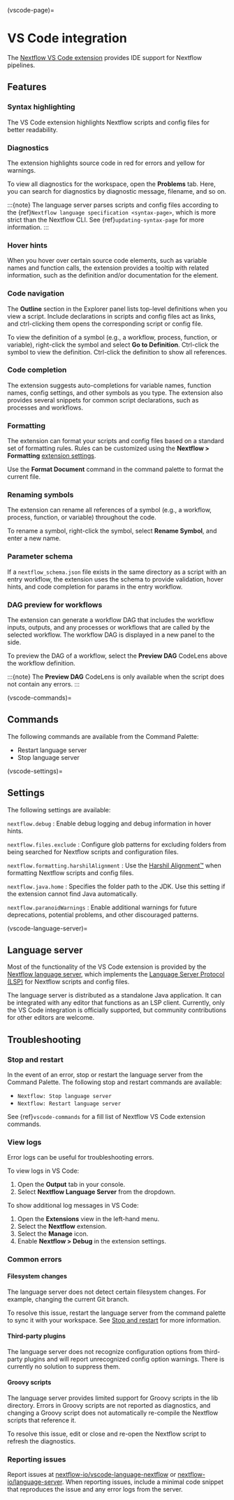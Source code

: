 (vscode-page)=

# VS Code integration

The [Nextflow VS Code extension](https://marketplace.visualstudio.com/items?itemName=nextflow.nextflow) provides IDE support for Nextflow pipelines.

## Features

### Syntax highlighting

The VS Code extension highlights Nextflow scripts and config files for better readability.

### Diagnostics

The extension highlights source code in red for errors and yellow for warnings.

To view all diagnostics for the workspace, open the **Problems** tab. Here, you can search for diagnostics by diagnostic message, filename, and so on.

:::{note}
The language server parses scripts and config files according to the {ref}`Nextflow language specification <syntax-page>`, which is more strict than the Nextflow CLI. See {ref}`updating-syntax-page` for more information.
:::

### Hover hints

When you hover over certain source code elements, such as variable names and function calls, the extension provides a tooltip with related information, such as the definition and/or documentation for the element.

### Code navigation

The **Outline** section in the Explorer panel lists top-level definitions when you view a script. Include declarations in scripts and config files act as links, and ctrl-clicking them opens the corresponding script or config file.

To view the definition of a symbol (e.g., a workflow, process, function, or variable), right-click the symbol and select **Go to Definition**. Ctrl-click the symbol to view the definition. Ctrl-click the definition to show all references.

### Code completion

The extension suggests auto-completions for variable names, function names, config settings, and other symbols as you type. The extension also provides several snippets for common script declarations, such as processes and workflows.

### Formatting

The extension can format your scripts and config files based on a standard set of formatting rules. Rules can be customized using the **Nextflow > Formatting** [extension settings](#settings).

Use the **Format Document** command in the command palette to format the current file.

### Renaming symbols

The extension can rename all references of a symbol (e.g., a workflow, process, function, or variable) throughout the code.

To rename a symbol, right-click the symbol, select **Rename Symbol**, and enter a new name.

### Parameter schema

If a `nextflow_schema.json` file exists in the same directory as a script with an entry workflow, the extension uses the schema to provide validation, hover hints, and code completion for params in the entry workflow.

### DAG preview for workflows

The extension can generate a workflow DAG that includes the workflow inputs, outputs, and any processes or workflows that are called by the selected workflow. The workflow DAG is displayed in a new panel to the side.

To preview the DAG of a workflow, select the **Preview DAG** CodeLens above the workflow definition.

:::{note}
The **Preview DAG** CodeLens is only available when the script does not contain any errors.
:::

(vscode-commands)=

## Commands

The following commands are available from the Command Palette:

- Restart language server
- Stop language server

(vscode-settings)=

## Settings

The following settings are available:

`nextflow.debug`
: Enable debug logging and debug information in hover hints.

`nextflow.files.exclude`
: Configure glob patterns for excluding folders from being searched for Nextflow scripts and configuration files.

`nextflow.formatting.harshilAlignment`
: Use the [Harshil Alignment™️](https://nf-co.re/docs/contributing/code_editors_and_styling/harshil_alignment) when formatting Nextflow scripts and config files.

`nextflow.java.home`
: Specifies the folder path to the JDK. Use this setting if the extension cannot find Java automatically.

`nextflow.paranoidWarnings`
: Enable additional warnings for future deprecations, potential problems, and other discouraged patterns.

(vscode-language-server)=

## Language server

Most of the functionality of the VS Code extension is provided by the [Nextflow language server](https://github.com/nextflow-io/language-server), which implements the [Language Server Protocol (LSP)](https://microsoft.github.io/language-server-protocol/) for Nextflow scripts and config files.

The language server is distributed as a standalone Java application. It can be integrated with any editor that functions as an LSP client. Currently, only the VS Code integration is officially supported, but community contributions for other editors are welcome.

## Troubleshooting

### Stop and restart

In the event of an error, stop or restart the language server from the Command Palette. The following stop and restart commands are available:

- `Nextflow: Stop language server`
- `Nextflow: Restart language server`

See {ref}`vscode-commands` for a fill list of Nextflow VS Code extension commands.

### View logs

Error logs can be useful for troubleshooting errors.

To view logs in VS Code:

1. Open the **Output** tab in your console.
2. Select **Nextflow Language Server** from the dropdown.

To show additional log messages in VS Code:

1. Open the **Extensions** view in the left-hand menu.
2. Select the **Nextflow** extension.
3. Select the **Manage** icon.
3. Enable **Nextflow > Debug** in the extension settings.

### Common errors

<h4>Filesystem changes</h4>

The language server does not detect certain filesystem changes. For example, changing the current Git branch.

To resolve this issue, restart the language server from the command palette to sync it with your workspace. See [Stop and restart](#stop-and-restart) for more information.

<h4>Third-party plugins</h4>

The language server does not recognize configuration options from third-party plugins and will report unrecognized config option warnings. There is currently no solution to suppress them.

<h4>Groovy scripts</h4>

The language server provides limited support for Groovy scripts in the lib directory. Errors in Groovy scripts are not reported as diagnostics, and changing a Groovy script does not automatically re-compile the Nextflow scripts that reference it.

To resolve this issue, edit or close and re-open the Nextflow script to refresh the diagnostics.

### Reporting issues

Report issues at [nextflow-io/vscode-language-nextflow](https://github.com/nextflow-io/vscode-language-nextflow) or [nextflow-io/language-server](https://github.com/nextflow-io/language-server). When reporting issues, include a minimal code snippet that reproduces the issue and any error logs from the server.
